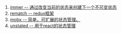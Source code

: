 1. [immer -- 通过改变当前的状态来创建下一个不可变状态](https://github.com/mweststrate/immer)
2. [rematch -- redux框架](https://github.com/rematch/rematch)
3. [mobx -- 简单，可扩展的状态管理。](https://github.com/mobxjs/mobx)
4. [unstated -- 用于react的状态管理](https://github.com/jamiebuilds/unstated)